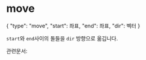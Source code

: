 # move

{
        "type": "move",
        "start": 좌표,
        "end": 좌표,
        "dir": 벡터
    }

`start`와 `end`사이의 돌들을 `dir` 방향으로 옮깁니다.

관련문서: